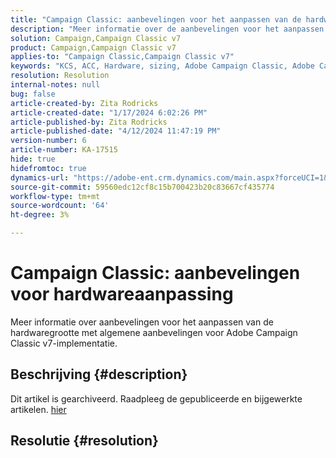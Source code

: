 ```yaml
---
title: "Campaign Classic: aanbevelingen voor het aanpassen van de hardwaregrootte"
description: "Meer informatie over de aanbevelingen voor het aanpassen van het hardwareformaat voor Adobe Campaign Classic v7."
solution: Campaign,Campaign Classic v7
product: Campaign,Campaign Classic v7
applies-to: "Campaign Classic,Campaign Classic v7"
keywords: "KCS, ACC, Hardware, sizing, Adobe Campaign Classic, Adobe Campaign Classic v7, recommendations, best practices"
resolution: Resolution
internal-notes: null
bug: false
article-created-by: Zita Rodricks
article-created-date: "1/17/2024 6:02:26 PM"
article-published-by: Zita Rodricks
article-published-date: "4/12/2024 11:47:19 PM"
version-number: 6
article-number: KA-17515
hide: true
hidefromtoc: true
dynamics-url: "https://adobe-ent.crm.dynamics.com/main.aspx?forceUCI=1&pagetype=entityrecord&etn=knowledgearticle&id=d9e20f8f-62b5-ee11-a569-6045bd006239"
source-git-commit: 59560edc12cf8c15b700423b20c83667cf435774
workflow-type: tm+mt
source-wordcount: '64'
ht-degree: 3%

---
```


# Campaign Classic: aanbevelingen voor hardwareaanpassing


Meer informatie over aanbevelingen voor het aanpassen van de hardwaregrootte met algemene aanbevelingen voor Adobe Campaign Classic v7-implementatie.

## Beschrijving {#description}

Dit artikel is gearchiveerd. Raadpleeg de gepubliceerde en bijgewerkte artikelen. [hier](https://experienceleague.adobe.com/search.html#sort=relevancy)

## Resolutie {#resolution}

